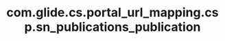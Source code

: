 ---
layout: page
title: com.glide.cs.portal_url_mapping.csp.sn_publications_publication
description: ""
value: "/csp?id=publication&table=sn_publications_publication&sys_id={{data.sys_id}}"
---